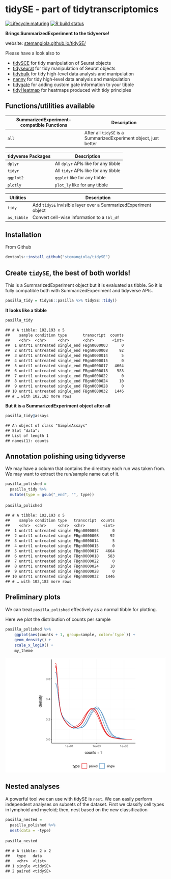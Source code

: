 tidySE - part of tidytranscriptomics
================

<!-- badges: start -->

[![Lifecycle:maturing](https://img.shields.io/badge/lifecycle-maturing-blue.svg)](https://www.tidyverse.org/lifecycle/#maturing)
[![R build
status](https://github.com/stemangiola/tidySE/workflows/R-CMD-check-bioc/badge.svg)](https://github.com/stemangiola/tidySE/actions)
<!-- badges: end -->

**Brings SummarizedExperiment to the tidyverse\!**

website:
[stemangiola.github.io/tidySE/](https://stemangiola.github.io/tidySE/)

Please have a look also to

  - [tidySCE](https://stemangiola.github.io/tidySCE/) for tidy
    manipulation of Seurat objects
  - [tidyseurat](https://stemangiola.github.io/tidyseurat/) for tidy
    manipulation of Seurat objects
  - [tidybulk](https://stemangiola.github.io/tidybulk/) for tidy
    high-level data analysis and manipulation
  - [nanny](https://github.com/stemangiola/nanny) for tidy high-level
    data analysis and manipulation
  - [tidygate](https://github.com/stemangiola/tidygate) for adding
    custom gate information to your tibble
  - [tidyHeatmap](https://stemangiola.github.io/tidyHeatmap/) for
    heatmaps produced with tidy principles

<!---

[![Build Status](https://travis-ci.org/stemangiola/tidySE.svg?branch=master)](https://travis-ci.org/stemangiola/tidySE) [![Coverage Status](https://coveralls.io/repos/github/stemangiola/tidySE/badge.svg?branch=master)](https://coveralls.io/github/stemangiola/tidySE?branch=master)

-->

## Functions/utilities available

| SummarizedExperiment-compatible Functions | Description                                                      |
| ----------------------------------------- | ---------------------------------------------------------------- |
| `all`                                     | After all `tidySE` is a SummarizedExperiment object, just better |

| tidyverse Packages | Description                          |
| ------------------ | ------------------------------------ |
| `dplyr`            | All `dplyr` APIs like for any tibble |
| `tidyr`            | All `tidyr` APIs like for any tibble |
| `ggplot2`          | `ggplot` like for any tibble         |
| `plotly`           | `plot_ly` like for any tibble        |

| Utilities   | Description                                                     |
| ----------- | --------------------------------------------------------------- |
| `tidy`      | Add `tidySE` invisible layer over a SummarizedExperiment object |
| `as_tibble` | Convert cell-wise information to a `tbl_df`                     |

## Installation

From Github

``` r
devtools::install_github("stemangiola/tidySE")
```

## Create `tidySE`, the best of both worlds\!

This is a SummarizedExperiment object but it is evaluated as tibble. So
it is fully compatible both with SummarizedExperiment and tidyverse
APIs.

``` r
pasilla_tidy = tidySE::pasilla %>% tidySE::tidy()
```

**It looks like a tibble**

``` r
pasilla_tidy
```

    ## # A tibble: 102,193 x 5
    ##    sample condition type       transcript  counts
    ##    <chr>  <chr>     <chr>      <chr>        <int>
    ##  1 untrt1 untreated single_end FBgn0000003      0
    ##  2 untrt1 untreated single_end FBgn0000008     92
    ##  3 untrt1 untreated single_end FBgn0000014      5
    ##  4 untrt1 untreated single_end FBgn0000015      0
    ##  5 untrt1 untreated single_end FBgn0000017   4664
    ##  6 untrt1 untreated single_end FBgn0000018    583
    ##  7 untrt1 untreated single_end FBgn0000022      0
    ##  8 untrt1 untreated single_end FBgn0000024     10
    ##  9 untrt1 untreated single_end FBgn0000028      0
    ## 10 untrt1 untreated single_end FBgn0000032   1446
    ## # … with 102,183 more rows

**But it is a SummarizedExperiment object after all**

``` r
pasilla_tidy@assays
```

    ## An object of class "SimpleAssays"
    ## Slot "data":
    ## List of length 1
    ## names(1): counts

## Annotation polishing using tidyverse

We may have a column that contains the directory each run was taken
from. We may want to extract the run/sample name out of it.

``` r
pasilla_polished =
  pasilla_tidy %>%
  mutate(type = gsub("_end", "", type)) 

pasilla_polished 
```

    ## # A tibble: 102,193 x 5
    ##    sample condition type   transcript  counts
    ##    <chr>  <chr>     <chr>  <chr>        <int>
    ##  1 untrt1 untreated single FBgn0000003      0
    ##  2 untrt1 untreated single FBgn0000008     92
    ##  3 untrt1 untreated single FBgn0000014      5
    ##  4 untrt1 untreated single FBgn0000015      0
    ##  5 untrt1 untreated single FBgn0000017   4664
    ##  6 untrt1 untreated single FBgn0000018    583
    ##  7 untrt1 untreated single FBgn0000022      0
    ##  8 untrt1 untreated single FBgn0000024     10
    ##  9 untrt1 untreated single FBgn0000028      0
    ## 10 untrt1 untreated single FBgn0000032   1446
    ## # … with 102,183 more rows

## Preliminary plots

We can treat `pasilla_polished` effectively as a normal tibble for
plotting.

Here we plot the distribution of counts per sample

``` r
pasilla_polished %>%
    ggplot(aes(counts + 1, group=sample, color=`type`)) +
    geom_density() +
    scale_x_log10() +
    my_theme
```

![](man/figures/plot1-1.png)<!-- -->

## Nested analyses

A powerful tool we can use with tidySE is `nest`. We can easily perform
independent analyses on subsets of the dataset. First we classify cell
types in lymphoid and myeloid; then, nest based on the new
classification

``` r
pasilla_nested = 
  pasilla_polished %>%
  nest(data = -type)

pasilla_nested
```

    ## # A tibble: 2 x 2
    ##   type   data    
    ##   <chr>  <list>  
    ## 1 single <tidySE>
    ## 2 paired <tidySE>
